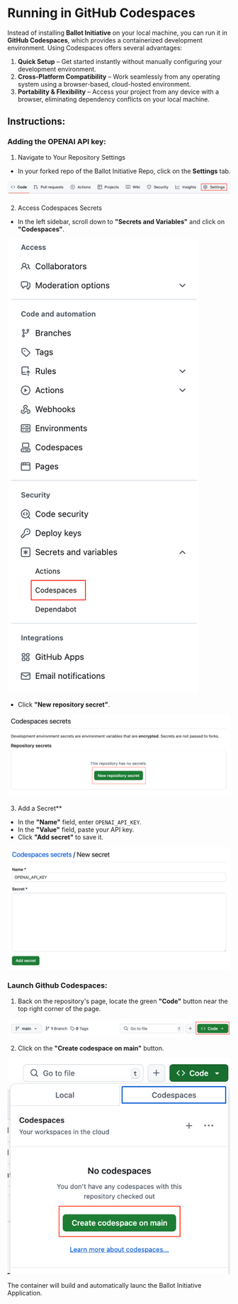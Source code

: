# Running in GitHub Codespaces  

Instead of installing **Ballot Initiative** on your local machine, you can run it in **GitHub Codespaces**, which provides a containerized development environment. Using Codespaces offers several advantages:  

1. **Quick Setup** – Get started instantly without manually configuring your development environment.  
2. **Cross-Platform Compatibility** – Work seamlessly from any operating system using a browser-based, cloud-hosted environment.  
3. **Portability & Flexibility** – Access your project from any device with a browser, eliminating dependency conflicts on your local machine.  

## Instructions:

### Adding the OPENAI API key:

1. Navigate to Your Repository Settings
* In your forked repo of the Ballot Initiative Repo, click on the **Settings** tab.

![Settings](Settings.png)


2. Access Codespaces Secrets
* In the left sidebar, scroll down to **"Secrets and Variables"** and click on **"Codespaces"**.

![Codespaces](Codespaces.png)

* Click **"New repository secret"**.  

![Secrets](Secrets.png)

3. Add a Secret**  
* In the **"Name"** field, enter `OPENAI_API_KEY`.  
* In the **"Value"** field, paste your API key.
* Click **"Add secret"** to save it.  

![Add Secret](Add.png)

### Launch Github Codespaces:

1. Back on the repository's page, locate the green **"Code"** button near the top right corner of the page.

![Button](Button.png)

2. Click on the **"Create codespace on main"** button.

![Create Codespace](Create_Codespace.png)

The container will build and automatically launc the Ballot Initiative Application.